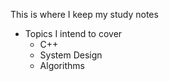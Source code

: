 This is where I keep my study notes
- Topics I intend to cover
	- C++
	- System Design
	- Algorithms
